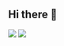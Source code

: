 ## Hi there 👋

<!--
**Kijun0708/Kijun0708** is a ✨ _special_ ✨ repository because its `README.md` (this file) appears on your GitHub profile.

Here are some ideas to get you started:

- 🔭 I’m currently working on ...
- 🌱 I’m currently learning ...
- 👯 I’m looking to collaborate on ...
- 🤔 I’m looking for help with ...
- 💬 Ask me about ...
- 📫 How to reach me: ...
- 😄 Pronouns: ...
- ⚡ Fun fact: ...
-->
![](https://github-readme-stats.vercel.app/api/top-langs/?username=Kijun0708&layout=donut)
![](https://github-readme-stats.vercel.app/api?username=Kijun0708&show_icons=true&theme=default)
